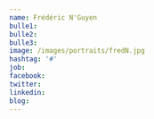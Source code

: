 ```yaml
---
name: Frédéric N'Guyen
bulle1: 
bulle2: 
bulle3: 
image: /images/portraits/fredN.jpg
hashtag: '#'
job: 
facebook: 
twitter: 
linkedin: 
blog: 
---
```

